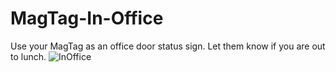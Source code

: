 # MagTag-In-Office
Use your MagTag as an office door status sign. Let them know if you are out to lunch.
![InOffice](https://github.com/user-attachments/assets/28fe19ab-4694-40fb-9e81-1cf6b435be5b)
